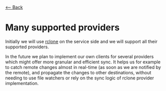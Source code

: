 [⟵ Back](../features.md#features)

# Many supported providers

Initially we will use [rclone](https://rclone.org#providers) on the service side and we will support all their supported providers.

In the future we plan to implement our own clients for several providers which might offer more granular and efficient sync. It helps us for example to catch remote changes almost in real-time (as soon as we are notified by the remote), and propagate the changes to other destinations, without needing to use file watchers or rely on the sync logic of rclone provider implementation.
